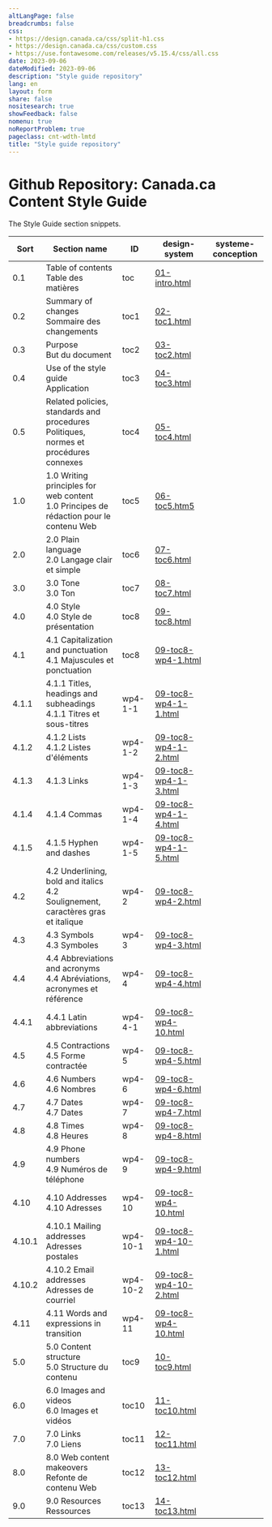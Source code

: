 ```yaml
---
altLangPage: false
breadcrumbs: false
css:
- https://design.canada.ca/css/split-h1.css
- https://design.canada.ca/css/custom.css
- https://use.fontawesome.com/releases/v5.15.4/css/all.css
date: 2023-09-06
dateModified: 2023-09-06
description: "Style guide repository"
lang: en
layout: form
share: false
nositesearch: true
showFeedback: false
nomenu: true
noReportProblem: true
pageclass: cnt-wdth-lmtd
title: "Style guide repository"
---
```

<h1 property="name" id="wb-cont" dir="ltr"><span class="stacked"><span>Github Repository</span>: <span>Canada.ca Content Style Guide</span></span></h1>
<p>The Style Guide section snippets.</p>
<div class="panel panel-default mrgn-tp-lg">
  <div class="mrgn-tp-md">
    <table class="wb-tables table table-striped table-condensed small brdr-tp" aria-live="polite" id="style-guide" data-page-length="100" data-wb-tables='{  
	    "bDeferRender": true,														 
            "order": [0, "asc"],
            "paging": true,
            "info": true,
            "columns": [
            { "data": "SORT", "className": "",  "visible": false },
            { "data": "SECTIONNAME", "className": "" },
	        { "data": "ID", "className": "" },
            { "data": "DESIGNSYSTEM", "className": "", "orderable": false },
            { "data": "SYSTEMECONCEPTION", "className": "", "orderable": false }
            ]
            }'>
      <thead>
        <tr>
          <th>Sort</th>
          <th class="col-md-5">Section name</th>
          <th class="col-md-1">ID</th>
          <th class="col-md-3"><span class="fab fa-github"></span> design-system</th>
          <th class="col-md-3"><span class="fab fa-github"></span> systeme-conception</th>
        </tr>
      </thead>
      <tbody>
        <tr>
          <td>0.1</td>
          <td>Table of contents<br>
            Table des matières</td>
          <td>toc</td>
          <td><a href="https://github.com/canada-ca/design-system/blob/CCCSG-158-recode-style-guide/_includes/style-guide/01-intro.html">01-intro.html</a></td>
          <td></td>
        </tr>
        <tr>
          <td>0.2</td>
          <td>Summary of changes<br>
            Sommaire des changements</td>
          <td>toc1</td>
          <td><a href="https://github.com/canada-ca/design-system/blob/CCCSG-158-recode-style-guide/_includes/style-guide/02-toc1.html">02-toc1.html</a></td>
          <td></td>
        </tr>
        <tr>
          <td>0.3</td>
          <td>Purpose<br>
            But du document</td>
          <td>toc2</td>
          <td><a href="https://github.com/canada-ca/design-system/blob/CCCSG-158-recode-style-guide/_includes/style-guide/03-toc2.html">03-toc2.html</a></td>
          <td></td>
        </tr>
        <tr>
          <td>0.4</td>
          <td>Use of the style guide<br>
            Application</td>
          <td>toc3</td>
          <td><a href="https://github.com/canada-ca/design-system/blob/CCCSG-158-recode-style-guide/_includes/style-guide/04-toc3.html">04-toc3.html</a></td>
          <td></td>
        </tr>
        <tr>
          <td>0.5</td>
          <td>Related policies, standards and procedures<br>
            Politiques, normes et procédures connexes</td>
          <td>toc4</td>
          <td><a href="https://github.com/canada-ca/design-system/blob/CCCSG-158-recode-style-guide/_includes/style-guide/06-toc5.html">05-toc4.html</a></td>
          <td></td>
        </tr>
        <tr>
          <td>1.0</td>
          <td>1.0 Writing principles for web content<br>
            1.0 Principes de rédaction pour le contenu Web</td>
          <td>toc5</td>
          <td><a href="https://github.com/canada-ca/design-system/blob/CCCSG-158-recode-style-guide/_includes/style-guide/06-toc5.html">06-toc5.htm5</a></td>
          <td></td>
        </tr>
        <tr>
          <td>2.0</td>
          <td>2.0 Plain language<br>
            2.0 Langage clair et simple</td>
          <td>toc6</td>
          <td><a href="https://github.com/canada-ca/design-system/blob/CCCSG-158-recode-style-guide/_includes/style-guide/07-toc6.html">07-toc6.html</a></td>
          <td></td>
        </tr>
        <tr>
          <td>3.0</td>
          <td>3.0 Tone<br>
            3.0 Ton</td>
          <td>toc7</td>
          <td><a href="https://github.com/canada-ca/design-system/blob/CCCSG-158-recode-style-guide/_includes/style-guide/08-toc7.html">08-toc7.html</a></td>
          <td></td>
        </tr>
        <tr>
          <td>4.0</td>
          <td>4.0 Style<br>
            4.0 Style de présentation</td>
          <td>toc8</td>
          <td><a href="https://github.com/canada-ca/design-system/blob/CCCSG-158-recode-style-guide/_includes/style-guide/09-toc8.html">09-toc8.html</a></td>
          <td></td>
        </tr>
        <tr>
          <td>4.1</td>
          <td>4.1 Capitalization and punctuation<br>
            4.1 Majuscules et ponctuation</td>
          <td>toc8</td>
          <td><a href="https://github.com/canada-ca/design-system/blob/CCCSG-158-recode-style-guide/_includes/style-guide/09-toc8-wp4-1.html">09-toc8-wp4-1.html</a></td>
          <td></td>
        </tr>
        <tr>
          <td>4.1.1</td>
          <td>4.1.1 Titles, headings and subheadings<br>
            4.1.1 Titres et sous-titres</td>
          <td>wp4-1-1</td>
          <td><a href="https://github.com/canada-ca/design-system/blob/CCCSG-158-recode-style-guide/_includes/style-guide/09-toc8-wp4-1-1.html">09-toc8-wp4-1-1.html</a></td>
          <td></td>
        </tr>
        <tr>
          <td>4.1.2</td>
          <td>4.1.2 Lists<br>
            4.1.2 Listes d'éléments</td>
          <td>wp4-1-2</td>
          <td><a href="https://github.com/canada-ca/design-system/blob/CCCSG-158-recode-style-guide/_includes/style-guide/09-toc8-wp4-1-2.html">09-toc8-wp4-1-2.html</a></td>
          <td></td>
        </tr>
        <tr>
          <td>4.1.3</td>
          <td>4.1.3 Links<br></td>
          <td>wp4-1-3</td>
          <td><a href="https://github.com/canada-ca/design-system/blob/CCCSG-158-recode-style-guide/_includes/style-guide/09-toc8-wp4-1-3.html">09-toc8-wp4-1-3.html</a></td>
          <td></td>
        </tr>
        <tr>
          <td>4.1.4</td>
          <td>4.1.4 Commas<br></td>
          <td>wp4-1-4</td>
          <td><a href="https://github.com/canada-ca/design-system/blob/CCCSG-158-recode-style-guide/_includes/style-guide/09-toc8-wp4-1-4.html">09-toc8-wp4-1-4.html</a></td>
          <td></td>
        </tr>
        <tr>
          <td>4.1.5</td>
          <td>4.1.5 Hyphen and dashes<br></td>
          <td>wp4-1-5</td>
          <td><a href="https://github.com/canada-ca/design-system/blob/CCCSG-158-recode-style-guide/_includes/style-guide/09-toc8-wp4-1-5.html">09-toc8-wp4-1-5.html</a></td>
          <td></td>
        </tr>
        <tr>
          <td>4.2</td>
          <td>4.2 Underlining, bold and italics<br>
            4.2 Soulignement, caractères gras et italique</td>
          <td>wp4-2</td>
          <td><a href="https://github.com/canada-ca/design-system/blob/CCCSG-158-recode-style-guide/_includes/style-guide/09-toc8-wp4-2.html">09-toc8-wp4-2.html</a></td>
          <td></td>
        </tr>
        <tr>
          <td>4.3</td>
          <td>4.3 Symbols<br>
            4.3 Symboles</td>
          <td>wp4-3</td>
          <td><a href="https://github.com/canada-ca/design-system/blob/CCCSG-158-recode-style-guide/_includes/style-guide/09-toc8-wp4-3.html">09-toc8-wp4-3.html</a></td>
          <td></td>
        </tr>
        <tr>
          <td>4.4</td>
          <td>4.4 Abbreviations and acronyms<br>
            4.4 Abréviations, acronymes et référence</td>
          <td>wp4-4</td>
          <td><a href="https://github.com/canada-ca/design-system/blob/CCCSG-158-recode-style-guide/_includes/style-guide/09-toc8-wp4-4.html">09-toc8-wp4-4.html</a></td>
          <td></td>
        </tr>
        <tr>
          <td>4.4.1</td>
          <td>4.4.1 Latin abbreviations<br></td>
          <td>wp4-4-1</td>
          <td><a href="https://github.com/canada-ca/design-system/blob/CCCSG-158-recode-style-guide/_includes/style-guide/09-toc8-wp4-10.html">09-toc8-wp4-10.html</a></td>
          <td></td>
        </tr>
        <tr>
          <td>4.5</td>
          <td>4.5 Contractions<br>
            4.5 Forme contractée</td>
          <td>wp4-5</td>
          <td><a href="https://github.com/canada-ca/design-system/blob/CCCSG-158-recode-style-guide/_includes/style-guide/09-toc8-wp4-5.html">09-toc8-wp4-5.html</a></td>
          <td></td>
        </tr>
        <tr>
          <td>4.6</td>
          <td>4.6 Numbers<br>
            4.6 Nombres</td>
          <td>wp4-6</td>
          <td><a href="https://github.com/canada-ca/design-system/blob/CCCSG-158-recode-style-guide/_includes/style-guide/09-toc8-wp4-6.html">09-toc8-wp4-6.html</a></td>
          <td></td>
        </tr>
        <tr>
          <td>4.7</td>
          <td>4.7 Dates<br>
            4.7 Dates</td>
          <td>wp4-7</td>
          <td><a href="https://github.com/canada-ca/design-system/blob/CCCSG-158-recode-style-guide/_includes/style-guide/09-toc8-wp4-7.html">09-toc8-wp4-7.html</a></td>
          <td></td>
        </tr>
        <tr>
          <td>4.8</td>
          <td>4.8 Times<br>
            4.8 Heures</td>
          <td>wp4-8</td>
          <td><a href="https://github.com/canada-ca/design-system/blob/CCCSG-158-recode-style-guide/_includes/style-guide/09-toc8-wp4-8.html">09-toc8-wp4-8.html</a></td>
          <td></td>
        </tr>
        <tr>
          <td>4.9</td>
          <td>4.9 Phone numbers<br>
            4.9 Numéros de téléphone</td>
          <td>wp4-9</td>
          <td><a href="https://github.com/canada-ca/design-system/blob/CCCSG-158-recode-style-guide/_includes/style-guide/09-toc8-wp4-9.html">09-toc8-wp4-9.html</a></td>
          <td></td>
        </tr>
        <tr>
          <td>4.10</td>
          <td>4.10 Addresses<br>
            4.10 Adresses</td>
          <td>wp4-10</td>
          <td><a href="https://github.com/canada-ca/design-system/blob/CCCSG-158-recode-style-guide/_includes/style-guide/09-toc8-wp4-10.html">09-toc8-wp4-10.html</a></td>
          <td></td>
        </tr>
        <tr>
          <td>4.10.1</td>
          <td>4.10.1 Mailing addresses<br>
            Adresses postales</td>
          <td>wp4-10-1</td>
          <td><a href="https://github.com/canada-ca/design-system/blob/CCCSG-158-recode-style-guide/_includes/style-guide/09-toc8-wp4-10-1.html">09-toc8-wp4-10-1.html</a></td>
          <td></td>
        </tr>
        <tr>
          <td>4.10.2</td>
          <td>4.10.2 Email addresses<br>
            Adresses de courriel</td>
          <td>wp4-10-2</td>
          <td><a href="https://github.com/canada-ca/design-system/blob/CCCSG-158-recode-style-guide/_includes/style-guide/09-toc8-wp4-10-2.html">09-toc8-wp4-10-2.html</a></td>
          <td></td>
        </tr>
        <tr>
          <td>4.11</td>
          <td>4.11 Words and expressions in transition<br></td>
          <td>wp4-11</td>
          <td><a href="https://github.com/canada-ca/design-system/blob/CCCSG-158-recode-style-guide/_includes/style-guide/09-toc8-wp4-11.html">09-toc8-wp4-10.html</a></td>
          <td></td>
        </tr>
        <tr>
          <td>5.0</td>
          <td>5.0 Content structure<br>
            5.0 Structure du contenu</td>
          <td>toc9</td>
          <td><a href="https://github.com/canada-ca/design-system/blob/CCCSG-158-recode-style-guide/_includes/style-guide/10-toc9.html">10-toc9.html</a></td>
          <td></td>
        </tr>
        <tr>
          <td>6.0</td>
          <td>6.0 Images and videos<br>
            6.0 Images et vidéos</td>
          <td>toc10</td>
          <td><a href="https://github.com/canada-ca/design-system/blob/CCCSG-158-recode-style-guide/_includes/style-guide/11-toc10.html">11-toc10.html</a></td>
          <td></td>
        </tr>
        <tr>
          <td>7.0</td>
          <td>7.0 Links<br>
            7.0 Liens</td>
          <td>toc11</td>
          <td><a href="https://github.com/canada-ca/design-system/blob/CCCSG-158-recode-style-guide/_includes/style-guide/12-toc11.html">12-toc11.html</a></td>
          <td></td>
        </tr>
        <tr>
          <td>8.0</td>
          <td>8.0 Web content makeovers<br>
            Refonte de contenu Web</td>
          <td>toc12</td>
          <td><a href="https://github.com/canada-ca/design-system/blob/CCCSG-158-recode-style-guide/_includes/style-guide/13-toc12.html">13-toc12.html</a></td>
          <td></td>
        </tr>
        <tr>
          <td>9.0</td>
          <td>9.0 Resources<br>
            Ressources</td>
          <td>toc13</td>
          <td><a href="https://github.com/canada-ca/design-system/blob/CCCSG-158-recode-style-guide/_includes/style-guide/14-toc13.html">14-toc13.html</a></td>
          <td></td>
        </tr>
      </tbody>
    </table>
  </div>
</div>

